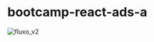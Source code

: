 # bootcamp-react-ads-a

![fluxo_v2](https://user-images.githubusercontent.com/37668247/100261982-4bb1af80-2f2a-11eb-8fe2-304f730915ea.png)
